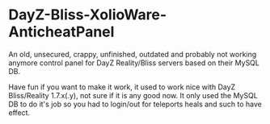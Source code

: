 DayZ-Bliss-XolioWare-AnticheatPanel
===================================

An old, unsecured, crappy, unfinished, outdated and probably not working anymore control panel for DayZ Reality/Bliss servers based on their MySQL DB.

Have fun if you want to make it work, it used to work nice with DayZ Bliss/Reality 1.7.x(.y), not sure if it is any good now.
It only used the MySQL DB to do it's job so you had to login/out for teleports heals and such to have effect.
